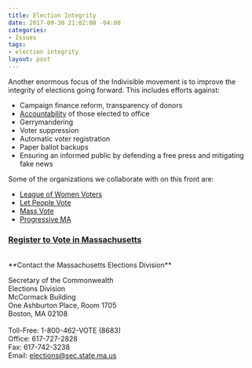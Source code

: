 ```yaml
---
title: Election Integrity
date: 2017-09-30 21:02:00 -04:00
categories:
- Issues
tags:
- election integrity
layout: post
---
```


Another enormous focus of the Indivisible movement is to improve the integrity of elections going forward. This includes efforts against: 
* Campaign finance reform, transparency of donors
* [Accountability](http://indivisibleandoverma.com/issues/accountability.html) of those elected to office
* Gerrymandering
* Voter suppression
* Automatic voter registration
* Paper ballot backups
* Ensuring an informed public by defending a free press and mitigating fake news

Some of the organizations we collaborate with on this front are:
* [League of Women Voters](http://lwv.org/)
* [Let People Vote](https://www.aclu.org/other/let-people-vote-removing-restrictions-and-barriers-voting-america)
* [Mass Vote](http://massvote.org/)
* [Progressive MA](http://www.progressivemass.com/)

### [Register to Vote in Massachusetts](https://www.sec.state.ma.us/ovr/)

<BR>
**Contact the Massachusetts Elections Division** 

Secretary of the Commonwealth<BR>
Elections Division<BR>
McCormack Building<BR>
One Ashburton Place, Room 1705<BR>
Boston, MA 02108<BR>
<BR>
Toll-Free: 1-800-462-VOTE (8683)<BR>
Office: 617-727-2828<BR>
Fax: 617-742-3238<BR>
Email: elections@sec.state.ma.us<BR>